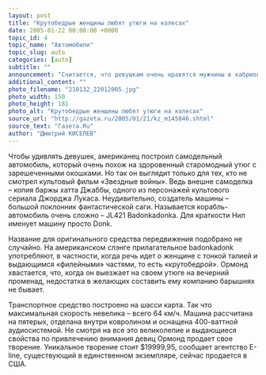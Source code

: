 ```yaml
---
layout: post
title: "Крутобедрые женщины любят утюги на колесах"
date: 2005-01-22 00:00:00 +0000
topic_id: 4
topic_name: "Автомобили"
topic_slug: auto
categories: [auto]
subtitle: ""
announcement: "Считается, что девушкам очень нравятся мужчины в кабриолетах или спортивных купе. Но калифорнийский дизайнер Нил Ормонд утверждает, что лучше всего девушки «клюют» на оригинальные и необычные транспортные средства, пусть даже совсем непрезентабельного вида."
additional_content: ""
photo_filename: "210132_22012005.jpg"
photo_width: 150
photo_height: 181
photo_alt: "Крутобедрые женщины любят утюги на колесах"
source_url: "http://gazeta.ru/2005/01/21/kz_m145846.shtml"
source_text: "Газета.Ru"
author: "Дмитрий КИСЕЛЕВ"
---
```

Чтобы удивлять девушек, американец построил самодельный автомобиль, который очень похож на здоровенный старомодный утюг с зарешеченными окошками. Но так он выглядит только для тех, кто не смотрел культовый фильм «Звездные войны». Ведь внешне самоделка – копия баржы хатта Джаббы, одного из персонажей культового сериала Джорджа Лукаса. Неудивительно, создатель машины – большой поклонник фантастической саги. Называется корабль-автомобиль очень сложно – JL421 Badonkadonka. Для краткости Нил именует машину просто Donk.

Название для оригинального средства передвижения подобрано не случайно. На американском слэнге прилагательное badonkadonk употребляют, в частности, когда речь идет о женщине с тонкой талией и выдающимся «филейными» частями, то есть «крутобедрой». Ормонд хвастается, что, когда он выезжает на своем утюге на вечерний променад, недостатка в желающих составить ему компанию барышнях не бывает.

Транспортное средство построено на шасси карта. Так что максимальная скорость невелика – всего 64 км/ч. Машина рассчитана на пятерых, отделана внутри ковролином и оснащена 400-ваттной аудиосистемой. Не смотря на все это великолепие и выдающиеся свойства по привлечению внимания девиц Ормонд продает свое творение. Уникальное творение стоит $19999,95, сообщает агентство E-line, существующий в единственном экземпляре, сейчас продается в США.
